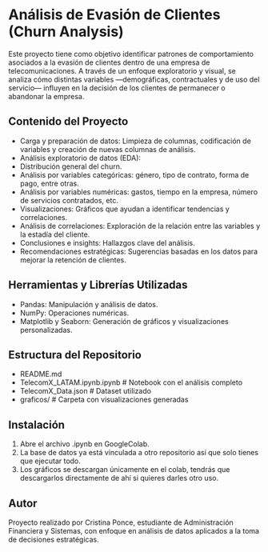 # Análisis de Evasión de Clientes (Churn Analysis)
Este proyecto tiene como objetivo identificar patrones de comportamiento asociados a la evasión de clientes dentro de una empresa de telecomunicaciones. A través de un enfoque exploratorio y visual, se analiza cómo distintas variables —demográficas, contractuales y de uso del servicio— influyen en la decisión de los clientes de permanecer o abandonar la empresa.

## Contenido del Proyecto
- Carga y preparación de datos: Limpieza de columnas, codificación de variables y creación de nuevas columnas de análisis.
- Análisis exploratorio de datos (EDA):
- Distribución general del churn.
- Análisis por variables categóricas: género, tipo de contrato, forma de pago, entre otras.
- Análisis por variables numéricas: gastos, tiempo en la empresa, número de servicios contratados, etc.
- Visualizaciones: Gráficos que ayudan a identificar tendencias y correlaciones.
- Análisis de correlaciones: Exploración de la relación entre las variables y la estadía del cliente.
- Conclusiones e insights: Hallazgos clave del análisis.
- Recomendaciones estratégicas: Sugerencias basadas en los datos para mejorar la retención de clientes.

## Herramientas y Librerías Utilizadas
- Pandas: Manipulación y análisis de datos.
- NumPy: Operaciones numéricas.
- Matplotlib y Seaborn: Generación de gráficos y visualizaciones personalizadas.

## Estructura del Repositorio
-  README.md
-  TelecomX_LATAM.ipynb.ipynb     # Notebook con el análisis completo
-  TelecomX_Data.json             # Dataset utilizado
-  graficos/                      # Carpeta con visualizaciones generadas

## Instalación
1. Abre el archivo .ipynb en GoogleColab.
2. La base de datos ya está vínculada a otro repositorio así que solo tienes que ejecutar todo.
3. Los gráficos se descargan únicamente en el colab, tendrás que descargarlos directamente de ahí si quieres darles otro uso.

## Autor
Proyecto realizado por Cristina Ponce, estudiante de Administración Financiera y Sistemas, con enfoque en análisis de datos aplicados a la toma de decisiones estratégicas.

